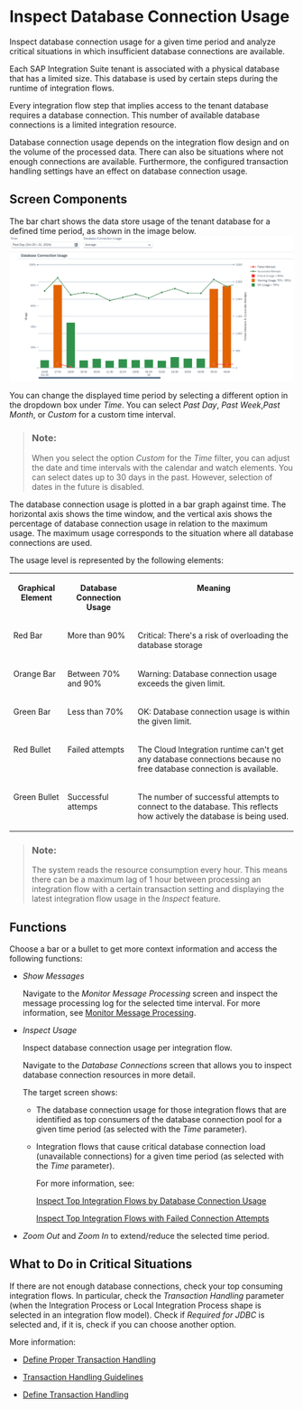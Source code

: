 <!-- loio567eb42ef7c349e78c8c814dfeecd696 -->

# Inspect Database Connection Usage

Inspect database connection usage for a given time period and analyze critical situations in which insufficient database connections are available.

Each SAP Integration Suite tenant is associated with a physical database that has a limited size. This database is used by certain steps during the runtime of integration flows.

Every integration flow step that implies access to the tenant database requires a database connection. This number of available database connections is a limited integration resource.

Database connection usage depends on the integration flow design and on the volume of the processed data. There can also be situations where not enough connections are available. Furthermore, the configured transaction handling settings have an effect on database connection usage.



<a name="loio567eb42ef7c349e78c8c814dfeecd696__section_czd_4dk_dcc"/>

## Screen Components

The bar chart shows the data store usage of the tenant database for a defined time period, as shown in the image below.![](images/Database_Connection_Usage_cddfbbd.png)

You can change the displayed time period by selecting a different option in the dropdown box under *Time*. You can select *Past Day*, *Past Week*,*Past Month*, or *Custom* for a custom time interval.

> ### Note:  
> When you select the option *Custom* for the *Time* filter, you can adjust the date and time intervals with the calendar and watch elements. You can select dates up to 30 days in the past. However, selection of dates in the future is disabled.

The database connection usage is plotted in a bar graph against time. The horizontal axis shows the time window, and the vertical axis shows the percentage of database connection usage in relation to the maximum usage. The maximum usage corresponds to the situation where all database connections are used.

The usage level is represented by the following elements:


<table>
<tr>
<th valign="top">

Graphical Element

</th>
<th valign="top">

Database Connection Usage

</th>
<th valign="top">

Meaning

</th>
</tr>
<tr>
<td valign="top">

Red Bar

</td>
<td valign="top">

More than 90%

</td>
<td valign="top">

Critical: There's a risk of overloading the database storage

</td>
</tr>
<tr>
<td valign="top">

Orange Bar

</td>
<td valign="top">

Between 70% and 90%

</td>
<td valign="top">

Warning: Database connection usage exceeds the given limit.

</td>
</tr>
<tr>
<td valign="top">

Green Bar

</td>
<td valign="top">

Less than 70%

</td>
<td valign="top">

OK: Database connection usage is within the given limit.

</td>
</tr>
<tr>
<td valign="top">

Red Bullet

</td>
<td valign="top">

Failed attempts

</td>
<td valign="top">

The Cloud Integration runtime can't get any database connections because no free database connection is available.

</td>
</tr>
<tr>
<td valign="top">

Green Bullet

</td>
<td valign="top">

Successful attemps

</td>
<td valign="top">

The number of successful attempts to connect to the database. This reflects how actively the database is being used.

</td>
</tr>
</table>

> ### Note:  
> The system reads the resource consumption every hour. This means there can be a maximum lag of 1 hour between processing an integration flow with a certain transaction setting and displaying the latest integration flow usage in the *Inspect* feature.



<a name="loio567eb42ef7c349e78c8c814dfeecd696__section_tqd_3w1_bxb"/>

## Functions

Choose a bar or a bullet to get more context information and access the following functions:

-   *Show Messages*

    Navigate to the *Monitor Message Processing* screen and inspect the message processing log for the selected time interval. For more information, see [Monitor Message Processing](monitor-message-processing-314df3f.md).

-   *Inspect Usage*

    Inspect database connection usage per integration flow.

    Navigate to the *Database Connections* screen that allows you to inspect database connection resources in more detail.

    The target screen shows:

    -   The database connection usage for those integration flows that are identified as top consumers of the database connection pool for a given time period \(as selected with the *Time* parameter\).

    -   Integration flows that cause critical database connection load \(unavailable connections\) for a given time period \(as selected with the *Time* parameter\).

        For more information, see:

        [Inspect Top Integration Flows by Database Connection Usage](inspect-top-integration-flows-by-database-connection-usage-79c5a05.md)

        [Inspect Top Integration Flows with Failed Connection Attempts](inspect-top-integration-flows-with-failed-connection-attempts-5d9d214.md)


-   *Zoom Out* and *Zoom In* to extend/reduce the selected time period.




<a name="loio567eb42ef7c349e78c8c814dfeecd696__section_vgy_pw5_ywb"/>

## What to Do in Critical Situations

If there are not enough database connections, check your top consuming integration flows. In particular, check the *Transaction Handling* parameter \(when the Integration Process or Local Integration Process shape is selected in an integration flow model\). Check if *Required for JDBC* is selected and, if it is, check if you can choose another option.

More information:

-   [Define Proper Transaction Handling](define-proper-transaction-handling-1c31963.md)

-   [Transaction Handling Guidelines](transaction-handling-guidelines-52e3f67.md)

-   [Define Transaction Handling](define-transaction-handling-2a5d4bc.md)


